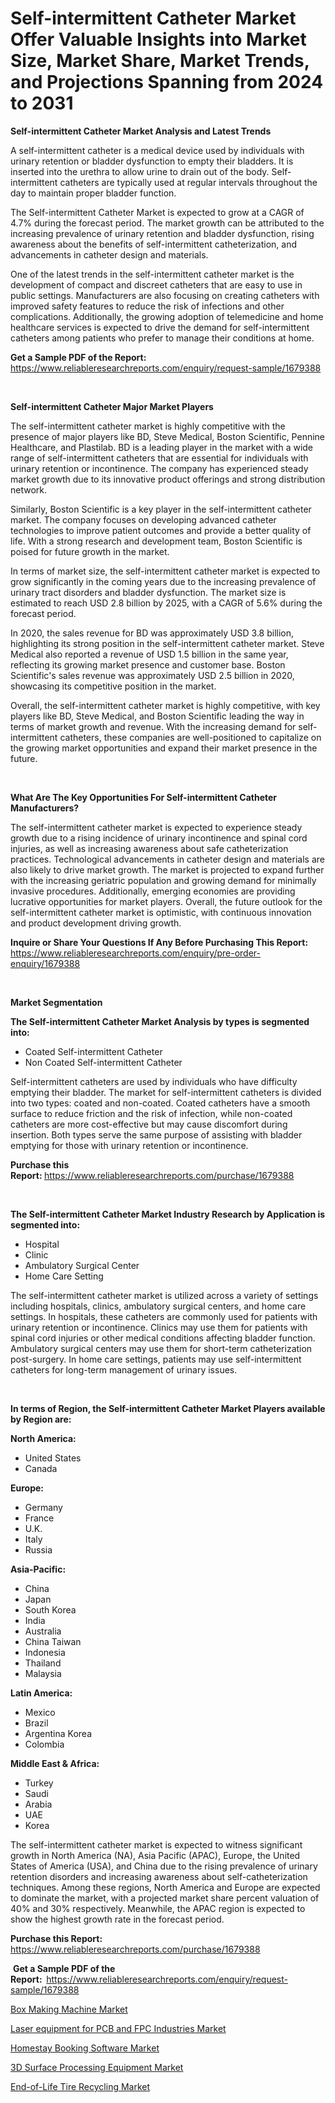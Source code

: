 <p><h1>Self-intermittent Catheter Market Offer Valuable Insights into Market Size, Market Share, Market Trends, and Projections Spanning from 2024 to 2031</h1></p><p><strong>Self-intermittent Catheter Market Analysis and Latest Trends</strong></p>
<p><p>A self-intermittent catheter is a medical device used by individuals with urinary retention or bladder dysfunction to empty their bladders. It is inserted into the urethra to allow urine to drain out of the body. Self-intermittent catheters are typically used at regular intervals throughout the day to maintain proper bladder function.</p><p>The Self-intermittent Catheter Market is expected to grow at a CAGR of 4.7% during the forecast period. The market growth can be attributed to the increasing prevalence of urinary retention and bladder dysfunction, rising awareness about the benefits of self-intermittent catheterization, and advancements in catheter design and materials.</p><p>One of the latest trends in the self-intermittent catheter market is the development of compact and discreet catheters that are easy to use in public settings. Manufacturers are also focusing on creating catheters with improved safety features to reduce the risk of infections and other complications. Additionally, the growing adoption of telemedicine and home healthcare services is expected to drive the demand for self-intermittent catheters among patients who prefer to manage their conditions at home.</p></p>
<p><strong>Get a Sample PDF of the Report:&nbsp;</strong> <a href="https://www.reliableresearchreports.com/enquiry/request-sample/1679388">https://www.reliableresearchreports.com/enquiry/request-sample/1679388</a></p>
<p>&nbsp;</p>
<p><strong>Self-intermittent Catheter Major Market Players</strong></p>
<p><p>The self-intermittent catheter market is highly competitive with the presence of major players like BD, Steve Medical, Boston Scientific, Pennine Healthcare, and Plastilab. BD is a leading player in the market with a wide range of self-intermittent catheters that are essential for individuals with urinary retention or incontinence. The company has experienced steady market growth due to its innovative product offerings and strong distribution network.</p><p>Similarly, Boston Scientific is a key player in the self-intermittent catheter market. The company focuses on developing advanced catheter technologies to improve patient outcomes and provide a better quality of life. With a strong research and development team, Boston Scientific is poised for future growth in the market.</p><p>In terms of market size, the self-intermittent catheter market is expected to grow significantly in the coming years due to the increasing prevalence of urinary tract disorders and bladder dysfunction. The market size is estimated to reach USD 2.8 billion by 2025, with a CAGR of 5.6% during the forecast period.</p><p>In 2020, the sales revenue for BD was approximately USD 3.8 billion, highlighting its strong position in the self-intermittent catheter market. Steve Medical also reported a revenue of USD 1.5 billion in the same year, reflecting its growing market presence and customer base. Boston Scientific's sales revenue was approximately USD 2.5 billion in 2020, showcasing its competitive position in the market.</p><p>Overall, the self-intermittent catheter market is highly competitive, with key players like BD, Steve Medical, and Boston Scientific leading the way in terms of market growth and revenue. With the increasing demand for self-intermittent catheters, these companies are well-positioned to capitalize on the growing market opportunities and expand their market presence in the future.</p></p>
<p>&nbsp;</p>
<p><strong>What Are The Key Opportunities For Self-intermittent Catheter Manufacturers?</strong></p>
<p><p>The self-intermittent catheter market is expected to experience steady growth due to a rising incidence of urinary incontinence and spinal cord injuries, as well as increasing awareness about safe catheterization practices. Technological advancements in catheter design and materials are also likely to drive market growth. The market is projected to expand further with the increasing geriatric population and growing demand for minimally invasive procedures. Additionally, emerging economies are providing lucrative opportunities for market players. Overall, the future outlook for the self-intermittent catheter market is optimistic, with continuous innovation and product development driving growth.</p></p>
<p><strong>Inquire or Share Your Questions If Any Before Purchasing This Report:</strong> <a href="https://www.reliableresearchreports.com/enquiry/pre-order-enquiry/1679388">https://www.reliableresearchreports.com/enquiry/pre-order-enquiry/1679388</a></p>
<p>&nbsp;</p>
<p><strong>Market Segmentation</strong></p>
<p><strong>The Self-intermittent Catheter Market Analysis by types is segmented into:</strong></p>
<p><ul><li>Coated Self-intermittent Catheter</li><li>Non Coated Self-intermittent Catheter</li></ul></p>
<p><p>Self-intermittent catheters are used by individuals who have difficulty emptying their bladder. The market for self-intermittent catheters is divided into two types: coated and non-coated. Coated catheters have a smooth surface to reduce friction and the risk of infection, while non-coated catheters are more cost-effective but may cause discomfort during insertion. Both types serve the same purpose of assisting with bladder emptying for those with urinary retention or incontinence.</p></p>
<p><strong>Purchase this Report:&nbsp;</strong><a href="https://www.reliableresearchreports.com/purchase/1679388">https://www.reliableresearchreports.com/purchase/1679388</a></p>
<p>&nbsp;</p>
<p><strong>The Self-intermittent Catheter Market Industry Research by Application is segmented into:</strong></p>
<p><ul><li>Hospital</li><li>Clinic</li><li>Ambulatory Surgical Center</li><li>Home Care Setting</li></ul></p>
<p><p>The self-intermittent catheter market is utilized across a variety of settings including hospitals, clinics, ambulatory surgical centers, and home care settings. In hospitals, these catheters are commonly used for patients with urinary retention or incontinence. Clinics may use them for patients with spinal cord injuries or other medical conditions affecting bladder function. Ambulatory surgical centers may use them for short-term catheterization post-surgery. In home care settings, patients may use self-intermittent catheters for long-term management of urinary issues.</p></p>
<p>&nbsp;</p>
<p><strong>In terms of Region, the Self-intermittent Catheter Market Players available by Region are:</strong></p>
<p>
    <p> <strong> North America: </strong>
        <ul>
            <li>United States</li>
            <li>Canada</li>
        </ul>
        </p> 
    <p> <strong> Europe: </strong>
        <ul>
            <li>Germany</li>
            <li>France</li>
            <li>U.K.</li>
            <li>Italy</li>
            <li>Russia</li>
        </ul>
        </p> 
    <p> <strong> Asia-Pacific: </strong>
        <ul>
            <li>China</li>
            <li>Japan</li>
            <li>South Korea</li>
            <li>India</li>
            <li>Australia</li>
            <li>China Taiwan</li>
            <li>Indonesia</li>
            <li>Thailand</li>
            <li>Malaysia</li>
        </ul>
        </p> 
    <p> <strong> Latin America: </strong>
        <ul>
            <li>Mexico</li>
            <li>Brazil</li>
            <li>Argentina Korea</li>
            <li>Colombia</li>
        </ul>
        </p> 
    <p> <strong> Middle East & Africa: </strong>
        <ul>
            <li>Turkey</li>
            <li>Saudi</li>
            <li>Arabia</li>
            <li>UAE</li>
            <li>Korea</li>
        </ul>
    </p>
    </p>
<p><p>The self-intermittent catheter market is expected to witness significant growth in North America (NA), Asia Pacific (APAC), Europe, the United States of America (USA), and China due to the rising prevalence of urinary retention disorders and increasing awareness about self-catheterization techniques. Among these regions, North America and Europe are expected to dominate the market, with a projected market share percent valuation of 40% and 30% respectively. Meanwhile, the APAC region is expected to show the highest growth rate in the forecast period.</p></p>
<p><strong>Purchase this Report: </strong><a href="https://www.reliableresearchreports.com/purchase/1679388">https://www.reliableresearchreports.com/purchase/1679388</a></p>
<p>&nbsp;<strong>Get a Sample PDF of the Report:&nbsp;&nbsp;</strong><a href="https://www.reliableresearchreports.com/enquiry/request-sample/1679388">https://www.reliableresearchreports.com/enquiry/request-sample/1679388</a></p>
<p><strong></strong></p>
<p><p><a href="https://github.com/Sherrillcrooksxa8i18ucf2m/Market-Research-Report-List-1/blob/main/box-making-machine-market.md">Box Making Machine Market</a></p><p><a href="https://medium.com/@jamesburns39/laser-equipment-for-pcb-and-fpc-industries-market-furnishes-information-on-market-share-market-8ad43d33ac83">Laser equipment for PCB and FPC Industries Market</a></p><p><a href="https://medium.com/@jamesburns39/homestay-booking-software-market-trends-forecast-and-competitive-analysis-to-2031-797381a83468">Homestay Booking Software Market</a></p><p><a href="https://medium.com/@jamesburns39/3d-surface-processing-equipment-market-the-key-to-successful-business-strategy-forecast-till-2031-6d4eb456fc7a">3D Surface Processing Equipment Market</a></p><p><a href="https://medium.com/@jamesburns39/end-of-life-tire-recycling-market-insight-market-trends-growth-forecasted-from-2024-to-2031-e65f3a78fd73">End-of-Life Tire Recycling Market</a></p></p>